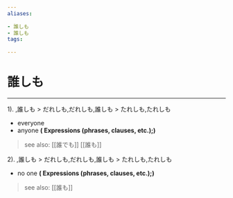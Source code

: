 ```yaml
---
aliases:
    
- 誰しも
- 誰しも
tags:
    
---
```


# 誰しも
---
1).
,誰しも > だれしも,だれしも,誰しも > たれしも,たれしも

- everyone
- anyone
**( Expressions (phrases, clauses, etc.);)**
> see also:  [[誰でも]] [[誰も]]
            
2).
,誰しも > だれしも,だれしも,誰しも > たれしも,たれしも

- no one
**( Expressions (phrases, clauses, etc.);)**
> see also:  [[誰も]]
            